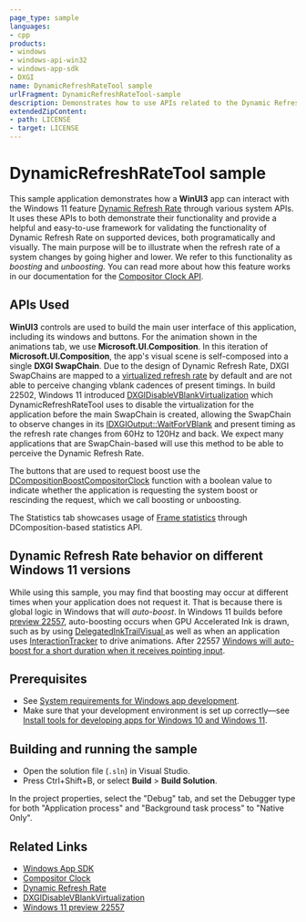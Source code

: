 ```yaml
---
page_type: sample
languages:
- cpp
products:
- windows
- windows-api-win32
- windows-app-sdk
- DXGI
name: DynamicRefreshRateTool sample
urlFragment: DynamicRefreshRateTool-sample
description: Demonstrates how to use APIs related to the Dynamic Refresh Rate feature with WinUI3 applications.
extendedZipContent:
- path: LICENSE
- target: LICENSE
---
```


# DynamicRefreshRateTool sample

This sample application demonstrates how a **WinUI3** app can interact with the Windows 11 feature [Dynamic Refresh Rate](https://devblogs.microsoft.com/directx/dynamic-refresh-rate/) through various system APIs. It uses these APIs to both demonstrate their functionality and provide a helpful and easy-to-use framework for validating the functionality of Dynamic Refresh Rate on supported devices, both programatically and visually. The main purpose will be to illustrate when the refresh rate of a system changes by going higher and lower. We refer to this functionality as *boosting* and *unboosting.* You can read more about how this feature works in our documentation for the [Compositor Clock API](https://docs.microsoft.com/en-us/windows/win32/directcomp/compositor-clock/compositor-clock'). 

## APIs Used

**WinUI3** controls are used to build the main user interface of this application, including its windows and buttons. For the animation shown in the animations tab, we use **Microsoft.UI.Composition**. In this iteration of **Microsoft.UI.Composition**, the app's visual scene is self-composed into a single **DXGI SwapChain**. Due to the design of Dynamic Refresh Rate, DXGI SwapChains are mapped to a [virtualized refresh rate](https://docs.microsoft.com/en-us/windows/win32/directcomp/compositor-clock/compositor-clock) by default and are not able to perceive changing vblank cadences of present timings. In build 22502, Windows 11 introduced [DXGIDisableVBlankVirtualization](https://docs.microsoft.com/en-us/windows/win32/api/dxgi1_6/nf-dxgi1_6-dxgidisablevblankvirtualization) which DynamicRefreshRateTool uses to disable the virtualization for the application before the main SwapChain is created, allowing the SwapChain to observe changes in its [IDXGIOutput::WaitForVBlank](https://docs.microsoft.com/en-us/windows/win32/api/dxgi/nf-dxgi-idxgioutput-waitforvblank) and present timing as the refresh rate changes from 60Hz to 120Hz and back. We expect many applications that are SwapChain-based will use this method to be able to perceive the Dynamic Refresh Rate.

The buttons that are used to request boost use the [DCompositionBoostCompositorClock](https://docs.microsoft.com/en-us/windows/win32/api/dcomp/nf-dcomp-dcompositionboostcompositorclock) function with a boolean value to indicate whether the application is requesting the system boost or rescinding the request, which we call boosting or unboosting. 

The Statistics tab showcases usage of [Frame statistics](https://docs.microsoft.com/en-us/windows/win32/api/dcomp/nf-dcomp-dcompositiongetstatistics) through DComposition-based statistics API.  

## Dynamic Refresh Rate behavior on different Windows 11 versions

While using this sample, you may find that boosting may occur at different times when your application does not request it. That is because there is global logic in Windows that will *auto-boost*. In Windows 11 builds before [preview 22557](https://blogs.windows.com/windows-insider/2022/02/16/announcing-windows-11-insider-preview-build-22557/), auto-boosting occurs when GPU Accelerated Ink is drawn, such as by using [DelegatedInkTrailVisual ](https://docs.microsoft.com/en-us/uwp/api/windows.ui.composition.delegatedinktrailvisual?view=winrt-22621) as well as when an application uses [InteractionTracker](https://docs.microsoft.com/en-us/uwp/api/windows.ui.composition.interactions.interactiontracker?view=winrt-22621) to drive animations. After 22557 [Windows will auto-boost for a short duration when it receives pointing input](https://blogs.windows.com/windows-insider/2022/02/16/announcing-windows-11-insider-preview-build-22557/#:~:text=We%E2%80%99re%20expanding%20Dynamic,then%20restart%20Edge.).

## Prerequisites

* See [System requirements for Windows app development](https://docs.microsoft.com/windows/apps/windows-app-sdk/system-requirements).
* Make sure that your development environment is set up correctly&mdash;see [Install tools for developing apps for Windows 10 and Windows 11](https://docs.microsoft.com/windows/apps/windows-app-sdk/set-up-your-development-environment).


## Building and running the sample

* Open the solution file (`.sln`) in Visual Studio.
* Press Ctrl+Shift+B, or select **Build** \> **Build Solution**.

In the project properties, select the "Debug" tab, and set the Debugger type for both "Application process" and "Background
task process" to "Native Only".

## Related Links

- [Windows App SDK](https://docs.microsoft.com/windows/apps/windows-app-sdk/)
- [Compositor Clock](https://docs.microsoft.com/en-us/windows/win32/directcomp/compositor-clock/compositor-clock)
- [Dynamic Refresh Rate](https://devblogs.microsoft.com/directx/dynamic-refresh-rate/)
- [DXGIDisableVBlankVirtualization](https://docs.microsoft.com/en-us/windows/win32/api/dxgi1_6/nf-dxgi1_6-dxgidisablevblankvirtualization)
- [Windows 11 preview 22557](https://blogs.windows.com/windows-insider/2022/02/16/announcing-windows-11-insider-preview-build-22557/)
